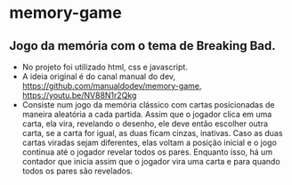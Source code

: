 # memory-game
## Jogo da memória com o tema de Breaking Bad.
 - No projeto foi utilizado html, css e javascript. 
 - A ideia original é do canal manual do dev, https://github.com/manualdodev/memory-game, https://youtu.be/NV88N1r2Qkg
 - Consiste num jogo da memória clássico com cartas posicionadas de maneira aleatória a cada partida. Assim que o jogador clica em uma carta, ela vira, revelando o desenho, ele deve então escolher outra carta, se a carta for igual, as duas ficam cinzas, inativas. Caso as duas cartas viradas sejam diferentes, elas voltam a posição inicial e o jogo continua até o jogador revelar todos os pares. Enquanto isso, há um contador que inicia assim que o jogador vira uma carta e para quando todos os pares são revelados.

